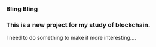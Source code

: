 ### Bling Bling
### This is a new project for my study of blockchain.

I need to do something to make it more interesting....
